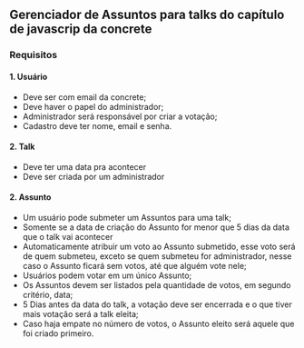 ## **Gerenciador de Assuntos para talks do capítulo de javascrip da concrete**

### **Requisitos**
#### 1. Usuário
* Deve ser com email da concrete;
* Deve haver o papel do administrador;
* Administrador será responsável por criar a votação;
* Cadastro deve ter nome, email e senha.

#### 2. Talk 
* Deve ter uma data pra acontecer
* Deve ser criada por um administrador

#### 2. Assunto
* Um usuário pode submeter um Assuntos para uma talk;
* Somente se a data de criação do Assunto for menor que 5 dias da data que o talk vai acontecer
* Automaticamente atribuir um voto ao Assunto submetido, esse voto será de quem submeteu, exceto se quem submeteu for administrador, nesse caso o Assunto ficará sem votos, até que alguém vote nele;
* Usuários podem votar em um único Assunto;
* Os Assuntos devem ser listados pela quantidade de votos, em segundo critério, data;
* 5 Dias antes da data do talk, a votação deve ser encerrada e o que tiver mais votação será a talk eleita;
* Caso haja empate no número de votos, o Assunto eleito será aquele que foi criado primeiro.
